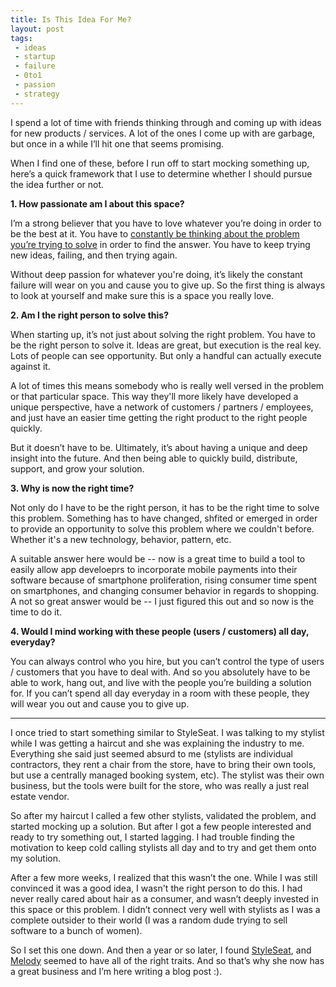```yaml
---
title: Is This Idea For Me?
layout: post
tags:
 - ideas
 - startup
 - failure
 - 0to1
 - passion
 - strategy
---
```


I spend a lot of time with friends thinking through and coming up with ideas for new products / services. A lot of the ones I come up with are garbage, but once in a while I’ll hit one that seems promising.

When I find one of these, before I run off to start mocking something up, here’s a quick framework that I use to determine whether I should pursue the idea further or not. 

__1. How passionate am I about this space?__

I’m a strong believer that you have to love whatever you’re doing in order to be the best at it. You have to [constantly be thinking about the problem you’re trying to solve](http://www.paulgraham.com/top.html) in order to find the answer. You have to keep trying new ideas, failing, and then trying again. 

Without deep passion for whatever you're doing, it’s likely the constant failure will wear on you and cause you to give up. So the first thing is always to look at yourself and make sure this is a space you really love.

__2. Am I the right person to solve this?__

When starting up, it’s not just about solving the right problem. You have to be the right person to solve it. Ideas are great, but execution is the real key. Lots of people can see opportunity. But only a handful can actually execute against it. 

A lot of times this means somebody who is really well versed in the problem or that particular space. This way they'll more likely have developed a unique perspective, have a network of customers / partners / employees, and just have an easier time getting the right product to the right people quickly.

But it doesn’t have to be. Ultimately, it’s about having a unique and deep insight into the future. And then being able to quickly build, distribute, support, and grow your solution. 

__3. Why is now the right time?__

Not only do I have to be the right person, it has to be the right time to solve this problem. Something has to have changed, shfited or emerged in order to provide an opportunity to solve this problem where we couldn't before. Whether it's a new technology, behavior, pattern, etc. 

A suitable answer here would be -- now is a great time to build a tool to easily allow app develoeprs to incorporate mobile payments into their software because of smartphone proliferation, rising consumer time spent on smartphones, and changing consumer behavior in regards to shopping. A not so great answer would be -- I just figured this out and so now is the time to do it.

__4. Would I mind working with these people (users / customers) all day, everyday?__

You can always control who you hire, but you can’t control the type of users / customers that you have to deal with. And so you absolutely have to be able to work, hang out, and live with the people you’re building a solution for. If you can’t spend all day everyday in a room with these people, they will wear you out and cause you to give up.

<hr>

I once tried to start something similar to StyleSeat. I was talking to my stylist while I was getting a haircut and she was explaining the industry to me. Everything she said just seemed absurd to me (stylists are individual contractors, they rent a chair from the store, have to bring their own tools, but use a centrally managed booking system, etc). The stylist was their own business, but the tools were built for the store, who was really a just real estate vendor.

So after my haircut I called a few other stylists, validated the problem, and started mocking up a solution. But after I got a few people interested and ready to try something out, I started lagging. I had trouble finding the motivation to keep cold calling stylists all day and to try and get them onto my solution. 

After a few more weeks, I realized that this wasn’t the one. While I was still convinced it was a good idea, I wasn't the right person to do this. I had never really cared about hair as a consumer, and wasn’t deeply invested in this space or this problem. I didn’t connect very well with stylists as I was a complete outsider to their world (I was a random dude trying to sell software to a bunch of women). 

So I set this one down. And then a year or so later, I found [StyleSeat](https://www.styleseat.com/), and [Melody](https://pando.com/2012/11/01/sacca-styleseat-is-likely-to-become-my-third-or-fourth-best-investment/) seemed to have all of the right traits. And so that’s why she now has a great business and I’m here writing a blog post :).




